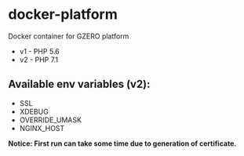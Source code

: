 # docker-platform
Docker container for GZERO platform

- v1 - PHP 5.6
- v2 - PHP 7.1

## Available env variables (v2):
  - SSL
  - XDEBUG
  - OVERRIDE_UMASK
  - NGINX_HOST
  
**Notice: First run can take some time due to generation of certificate.**